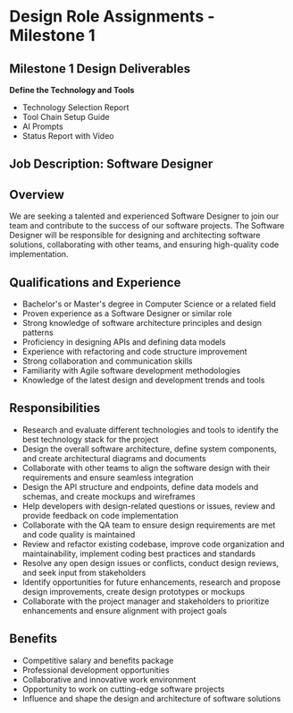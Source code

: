 # Design Role Assignments - Milestone 1

## Milestone 1 Design Deliverables

**Define the Technology and Tools**

* Technology Selection Report
* Tool Chain Setup Guide
* AI Prompts
* Status Report with Video


## Job Description: Software Designer

## Overview

We are seeking a talented and experienced Software Designer to join our team and contribute to the success of our software projects. The Software Designer will be responsible for designing and architecting software solutions, collaborating with other teams, and ensuring high-quality code implementation. 

## Qualifications and Experience

- Bachelor's or Master's degree in Computer Science or a related field
- Proven experience as a Software Designer or similar role
- Strong knowledge of software architecture principles and design patterns
- Proficiency in designing APIs and defining data models
- Experience with refactoring and code structure improvement
- Strong collaboration and communication skills
- Familiarity with Agile software development methodologies
- Knowledge of the latest design and development trends and tools

## Responsibilities

- Research and evaluate different technologies and tools to identify the best technology stack for the project
- Design the overall software architecture, define system components, and create architectural diagrams and documents
- Collaborate with other teams to align the software design with their requirements and ensure seamless integration
- Design the API structure and endpoints, define data models and schemas, and create mockups and wireframes
- Help developers with design-related questions or issues, review and provide feedback on code implementation
- Collaborate with the QA team to ensure design requirements are met and code quality is maintained
- Review and refactor existing codebase, improve code organization and maintainability, implement coding best practices and standards
- Resolve any open design issues or conflicts, conduct design reviews, and seek input from stakeholders
- Identify opportunities for future enhancements, research and propose design improvements, create design prototypes or mockups
- Collaborate with the project manager and stakeholders to prioritize enhancements and ensure alignment with project goals

## Benefits

- Competitive salary and benefits package
- Professional development opportunities
- Collaborative and innovative work environment
- Opportunity to work on cutting-edge software projects
- Influence and shape the design and architecture of software solutions


